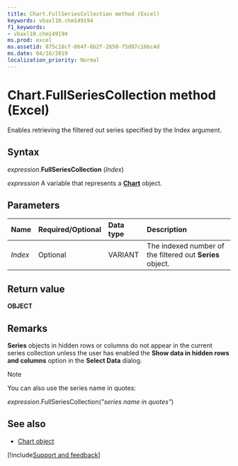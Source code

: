 ```yaml
---
title: Chart.FullSeriesCollection method (Excel)
keywords: vbaxl10.chm149194
f1_keywords:
- vbaxl10.chm149194
ms.prod: excel
ms.assetid: 875c18cf-064f-6b2f-2650-f5d07c16bc4d
ms.date: 04/16/2019
localization_priority: Normal
---
```



# Chart.FullSeriesCollection method (Excel)

Enables retrieving the filtered out series specified by the Index argument.

## Syntax

_expression_.**FullSeriesCollection** (_Index_)

_expression_ A variable that represents a **[Chart](Excel.Chart(object).md)** object.


## Parameters

|Name|Required/Optional|Data type|Description|
|:-----|:-----|:-----|:-----|
| _Index_|Optional|VARIANT|The indexed number of the filtered out **Series** object.|

## Return value

**OBJECT**


## Remarks

**Series** objects in hidden rows or columns do not appear in the current series collection unless the user has enabled the **Show data in hidden rows and columns** option in the **Select Data** dialog.

> [!NOTE] 
> You can also use the series name in quotes:
>   
> *expression*.FullSeriesCollection(*"series name in quotes"*)

## See also

- [Chart object](Excel.Chart(object).md)

[!include[Support and feedback](~/includes/feedback-boilerplate.md)]
